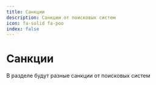 ```yaml
---
title: Санкции
description: Санкции от поисковых систем
icon: fa-solid fa-poo
index: false
---
```


# Санкции

В разделе будут разные санкции от поисковых систем
